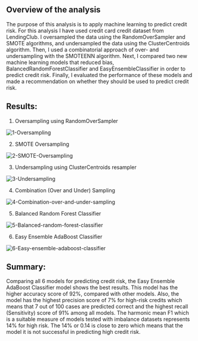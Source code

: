 ## Overview of the analysis

The purpose of this analysis is to apply machine learning to predict credit risk. For this analysis I have used credit card credit dataset from LendingClub. I oversampled the data using the RandomOverSampler and SMOTE algorithms, and undersampled the data using the ClusterCentroids algorithm. Then, I used a combinatorial approach of over- and undersampling with the SMOTEENN algorithm. Next, I compared two new machine learning models that reduced bias, BalancedRandomForestClassifier and EasyEnsembleClassifier in order to predict credit risk. Finally, I evaluated the performance of these models and made a recommendation on whether they should be used to predict credit risk.

## Results: 

1. Oversampling using RandomOverSampler

<img src="https://i.ibb.co/JjkSt94/1-Oversampling.png" alt="1-Oversampling" border="0">

2. SMOTE Oversampling

<img src="https://i.ibb.co/Ltdz4SF/2-SMOTE-Oversampling.png" alt="2-SMOTE-Oversampling" border="0">


3. Undersampling using ClusterCentroids resampler

<img src="https://i.ibb.co/41LkqHD/3-Undersampling.png" alt="3-Undersampling" border="0">

4. Combination (Over and Under) Sampling

<img src="https://i.ibb.co/z61yfvm/4-Combination-over-and-under-sampling.png" alt="4-Combination-over-and-under-sampling" border="0">

5. Balanced Random Forest Classifier

<img src="https://i.ibb.co/JCW9myP/5-Balanced-random-forest-classifier.png" alt="5-Balanced-random-forest-classifier" border="0">

6. Easy Ensemble AdaBoost Classifier

<img src="https://i.ibb.co/CB4Ypc4/6-Easy-ensemble-adaboost-classifier.png" alt="6-Easy-ensemble-adaboost-classifier" border="0">

## Summary: 

Comparing all 6 models for predicting credit risk, the Easy Ensemble AdaBoost Classifier model shows the best results. This model has the higher accuracy score of 92%, compared with other models. Also, the model has the highest precision score of 7% for high-risk credits which means that 7 out of 100 cases are predicted correct and the highest recall (Sensitivity) score of 91% among all models. The harmonic mean F1 which is a suitable measure of models tested with imbalance datasets represents 14% for high risk. The 14% or 0.14 is close to zero which means that the model it is not successful in predicting high credit risk. 
